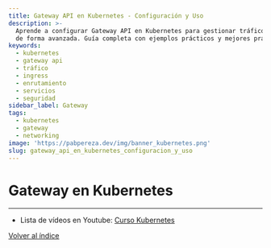```yaml
---
title: Gateway API en Kubernetes - Configuración y Uso
description: >-
  Aprende a configurar Gateway API en Kubernetes para gestionar tráfico externo
  de forma avanzada. Guía completa con ejemplos prácticos y mejores prácticas.
keywords:
  - kubernetes
  - gateway api
  - tráfico
  - ingress
  - enrutamiento
  - servicios
  - seguridad
sidebar_label: Gateway
tags:
  - kubernetes
  - gateway
  - networking
image: 'https://pabpereza.dev/img/banner_kubernetes.png'
slug: gateway_api_en_kubernetes_configuracion_y_uso
---
```


# Gateway en Kubernetes


---
* Lista de vídeos en Youtube: [Curso Kubernetes](https://www.youtube.com/playlist?list=PLQhxXeq1oc2k9MFcKxqXy5GV4yy7wqSma)

[Volver al índice](README.md#índice)
